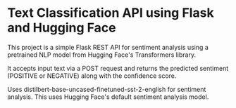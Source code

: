 # Text Classification API using Flask and Hugging Face
This project is a simple Flask REST API for sentiment analysis using a pretrained NLP model from Hugging Face's Transformers library.

It accepts input text via a POST request and returns the predicted sentiment (POSITIVE or NEGATIVE) along with the confidence score.

Uses distilbert-base-uncased-finetuned-sst-2-english for sentiment analysis.
This uses Hugging Face's default sentiment analysis model.

